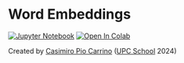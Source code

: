# Word Embeddings

[![Jupyter Notebook](https://img.shields.io/badge/Jupyter-Notebook-green.svg)](./lab_wandb_new_todo.ipynb) [![Open In Colab](https://colab.research.google.com/assets/colab-badge.svg)](https://colab.research.google.com/drive/1Mn0Bw95wpTyUnDf6qlutUD5GCZiAv0L-?usp=sharing)

Created by [Casimiro Pio Carrino](https://www.linkedin.com/in/casimiro-pio-carrino/) ([UPC School](https://www.talent.upc.edu/ing/estudis/formacio/curs/310400/postgrau-artificial-intelligence-deep-learning/) 2024)
